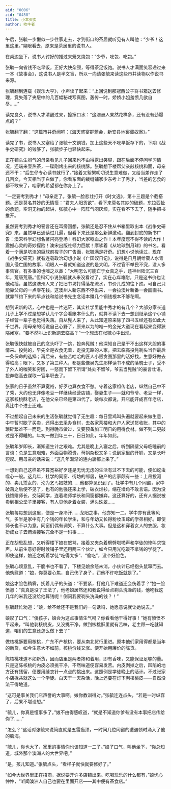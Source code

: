 ```yaml
---
aid: "0006"
zid: "0458"
title: 小本买卖
author: 吹牛者
---
```


午后，张毓一步懒似一步往家走去，才到街口的茶居就听见有人叫他：“少爷！这里这里。”晃眼看去，原来是茶居里的说书人。

在桌边坐下，说书人讨好的推过来笼叉烧包：“少爷，吃包、吃包。”

张毓一向省钱不吃早饭，正好大快朵颐，等得茶足饭饱。说书人才满面笑容递过来一本《故事会》，这说书人是半文盲，所以一向请张毓来读这些市井读物以作说书来源。

张毓翻到连载《娱乐大亨》，小声读了起来：“上回说到那冠西公子将书箱送去修理，竟失落了夹层中的几百幅秘戏写真图，轰传一时，娇娇小姐羞愤几欲自尽……”

读完良久，说书人才清醒过来，擦擦口水：“这澳洲人果然花样多，还有没有劲爆点的？”

张毓翻了翻：“这篇市井奇闻吧：《海天盛宴群莺会，新安县地窖藏奴案》。”

读完了书，说书人又塞给了张毓十文铜钱，加上这些天不吃早饭存下的，下期《战争史研究》的钱够了，张毓步子也轻快起来。

正在铺头生闷气的母亲看见儿子回来也不由得露出笑容，跟在后面不停问学习情况，还端来壶热茶，一碟刚烤出来的核桃酥。张毓想下楼帮父亲敲核桃和面，母亲还不干：“后生仔专心读书就行了。”接着又絮絮叨叨说生意难做，又给当差诈走了几百文，今天相当于白做了，你看东面的裁缝铺家少东考上了秀才，当差的乞食的都不敢来了，咱家的希望都在你身上了。

“一定要考到秀才！”母亲走了。张毓一脸悲壮打开《时文选》，第十三题是个截搭题。还是莫名其妙的无情搭：“君夫人阳货欲”，看下来莫名其妙的破题，东拉西扯的承题，空洞无物的起讲，张毓心中一阵阵气闷厌烦，实在看不下去了，随手把书推开。

虽然要考到秀才的誓言还在耳旁回想，张毓还是忍不住从书箱里取出本《战争史研究》来，虽然早已通读过几遍，但看下来还是那么新鲜激动。翻到封底的新书广告：澳宋科学幻想名著闪亮登场！科幻大家呕血之作！本年度您不得不读的大作！震撼心灵的奇妙探险！澳宋出版社倾力巨献！摩挲着《从地球到月球》的书名。看着一个满是坑洼的巨球前梭子的广告画，张毓满是好奇。幻想小说他读过，现在《战争史研究》就有连载政治幻想小说《亡国奴日记》，说得是日月朝给蛮人水青国入侵亡国的故事，明眼人一看就知道这说的是大明，不过官不举民不究，没人多事告官。有多事的也嗤之以鼻：“大明怎么可能亡于女真之手，还神州陆沉三百年，荒唐荒唐。”但科幻小说张毓就从来没看过了，实在心痒难耐，只是这书价也让他动摇，虽然这澳州人来了把旧书坊打得落花流水，书价几成的往下跌。可自己只能靠父母的一点零花钱。这澳州人新东西不停出来，一会拉澳片新番一会画画书。就靠节约下来的早点钱和给说书先生念话本赚几个铜钱根本不够花啊。

想到识新的话，心中也是一片迷茫，其实社学里能中秀才的有几个？大部分家长送儿子上学不过是想学认几个字会看账本什么的，就算不读下去一想到继承这个小铺子经营一辈子也觉得失落。自从髡人来了，从此知道原来除了四书五经还有如此大千世界，用母亲的话说自己心野了，原来以为的唯一的金光大道现在看起来变得狭隘闭塞，“要不然叫上识新跑去临高？”一个想法在张毓心中出现。

张毓很快就被自己的念头吓了一跳，投奔髡贼！他深知自己是干不出这样大胆的事情来。投髡的，早先全是衣食无着，走投无路的人家，把去临高投髡剃头当作最后一条保命的选择；再后来，有些苦哈哈的匠人小贩贪图那里的活好找，生意好做去得临高；眼下，又多了第三种人，都是些像吴先生那样读书不成的落魄士子，受不了外人的嗤笑和穷困，一怒而下留下所谓“处处不留爷，爷去当髡贼”的豪言壮语，投奔临高去谋取一官半职去了。

张家的日子虽然不算宽裕，好歹也算衣食不愁。守着这家祖传老店，纵然自己中不了秀，大约也无非像老豆一样继续经营店铺，娶妻生子――就和爷爷、老豆一样，这家核桃酥老店，在他父亲已经是第四代了。娘每次都说，开店能开成百年老店，真比中个进士还难。

不过想起自己未来的生活张毓就觉得了无生趣：每日里鸡叫头遍就要起来做生意，中午暂时歇了买卖，还得出去采办食材，去各家茶楼和大户人家送货收账，其中的琐碎繁难不一而足。到得晚市做过，又要预备加工明日的用得食材。做不到二更敲过是不得睡的。年初一做到年三十，日日如此，年年如此。

张毓年岁即长，渐知道生计之艰难。尤其是晚上入寝之后，听到隔壁父母临睡前的言谈：总是生意艰难，外面百物腾贵，苛捐杂税又多；说到家里的开销，又是长吁短叹。用母亲的话来说：“这几年渐渐的连内裏都上来了。”

一想到自己这样虽不算宽裕好歹还是无忧无虑的生活有过不下去的可能，便如蛇虫噬心一般。这几年，社学的同窗、街坊的邻居，破产的店家颇有一些：上吊投河的、卖儿鬻女的、沦为乞丐娼妓的……他都算见识到了。社学中有几个同窗，家中破落之后便不见了，也有的勉强还来上学，破衣烂衫，缩在墙角不敢言语。因为没钱馈赠师长，交际同学，连着老师学长和同窗都嫌弃。这还算好的，还有人据说被卖到相公堂子里接客，有人见他身着女装，满头珠翠……

张毓每每想到这里，便是一身冷汗……龙阳之事，他亦知一二。学中亦有此等风气，多半是家中有几个钱的年长学生，和与年幼又长得粉妆玉琢的学弟相好。即使师长也不以为意。同窗们偶有调笑，不算什么大事。但是这和穿着女人的衣服，妆扮成女子去贿酒接客完全不是一码事……

正在胡思乱想，又听得楼下娘在怒骂，接着又夹杂着劈劈啪啪声和学徒的惨叫求饶声。从前生意好得时候铺子里还用两三个伙计，如今只用光吃饭不拿钱的学徒了。即使这样，娘还念叨着学徒“吃得太多”、“偷吃”，没个好脸色。

张毓心烦意乱，干脆书也不看了，下楼见娘余怒未消，小伙计已经抱头鼠窜而去。他劝慰道：“娘，你莫要心焦，自己伤了身子，罚他不许吃饭就是了。”

娘这才脸色稍霁，抚着儿子的头道：“不要紧，打他几下难道还会伤着手？”她一脸愤懑：“真真是没了王法了，他老娘居然还和我说得给点剃头洗澡的钱，他吃我这几年的米我还没给他算钱呢！倒问我要剃头洗澡的钱？！”

张毓赶忙劝道：“娘，给不给还不是我们的一句话吗，她愿意说就让她说去。”

娘叹了口气：“傻孩子，娘会为这点事情生气吗？你看看他干得好事！”她有愤愤不平起来，“叫他剥核桃皮，又没挑干净。做到核桃酥里就有苦味，老主顾一吃就知道，咱们的生意还怎么做下去？”

做核桃酥要用核桃，广东不产核桃，要从南北货行里进。原本他们家用得都是当年的新货，如今生意大不如前，核桃价钱又涨。便开始用廉价的陈货。

陈核桃味道不如新货，因而店里是两者搀和着用，即有香味，又能保证足够的量。只是这陈核桃的内皮必须挑干净，不然味道便容易发苦。内皮剥掉之后，凹陷的地方还有残留，便要用缝衣针一点点的挑出来。这照例是学徒晚上的活计。不过张家小店拢共就这么一个学徒。白天干一天杂活，晚上还要在灯下剥核桃皮――自然没法干得地道。

“这可是事关我们店声誉的大事啊。娘你教训得对。”张毓连连点头，“若是一时纵容了，后果不堪设想。”

“毓儿，你真是懂事多了。”娘不由得感叹道，“就是不知道你爹有没有本事把店传给你了……”

“怎么？”这话对张毓来说简直就是五雷轰顶，一时间几位同窗的遭遇顿时涌入了他的脑海。

“毓儿，你也大了，家里的事情你也该知道一二了。”娘了口气，叫他坐下，“你总知道，城外那个澳洲人的大世界吧。”

“是，孩儿知道。”张毓点头，“看样子就快就要修好了。”

“如今大世界里正在招商，据说要开许多店铺出来。吃喝玩乐的什么都有，”娘忧心忡忡，“听闻澳洲人自己也要在里面开店――其中便有茶食店。”
